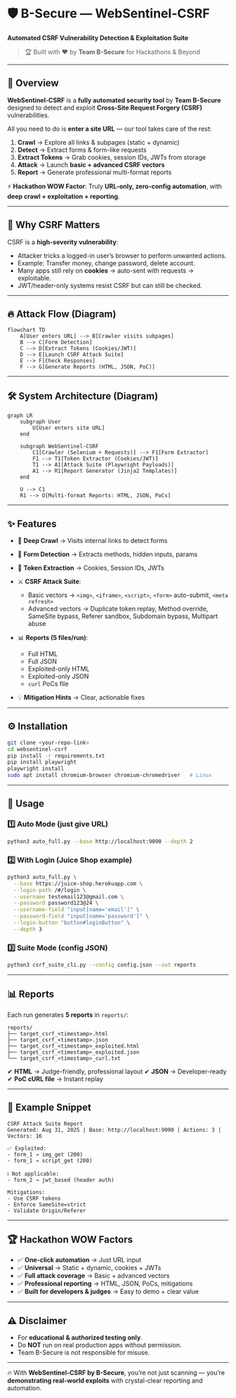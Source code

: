 # 🛡️ B-Secure — WebSentinel-CSRF

**Automated CSRF Vulnerability Detection & Exploitation Suite**

> 🏆 Built with ❤️ by **Team B-Secure** for Hackathons & Beyond

---

## 📌 Overview

**WebSentinel-CSRF** is a **fully automated security tool** by **Team B-Secure** designed to detect and exploit **Cross-Site Request Forgery (CSRF)** vulnerabilities.

All you need to do is **enter a site URL** — our tool takes care of the rest:

1. **Crawl** → Explore all links & subpages (static + dynamic)
2. **Detect** → Extract forms & form-like requests
3. **Extract Tokens** → Grab cookies, session IDs, JWTs from storage
4. **Attack** → Launch **basic + advanced CSRF vectors**
5. **Report** → Generate professional multi-format reports

⚡ **Hackathon WOW Factor**: Truly **URL-only, zero-config automation**, with **deep crawl + exploitation + reporting**.

---

## 🎯 Why CSRF Matters

CSRF is a **high-severity vulnerability**:

* Attacker tricks a logged-in user’s browser to perform unwanted actions.
* Example: Transfer money, change password, delete account.
* Many apps still rely on **cookies** → auto-sent with requests → exploitable.
* JWT/header-only systems resist CSRF but can still be checked.

---

## 🔥 Attack Flow (Diagram)

```mermaid
flowchart TD
    A[User enters URL] --> B[Crawler visits subpages]
    B --> C[Form Detection]
    C --> D[Extract Tokens (Cookies/JWT)]
    D --> E[Launch CSRF Attack Suite]
    E --> F[Check Responses]
    F --> G[Generate Reports (HTML, JSON, PoC)]
```

---

## 🛠️ System Architecture (Diagram)

```mermaid
graph LR
    subgraph User
        U[User enters site URL]
    end

    subgraph WebSentinel-CSRF
        C1[Crawler (Selenium + Requests)] --> F1[Form Extractor]
        F1 --> T1[Token Extractor (Cookies/JWT)]
        T1 --> A1[Attack Suite (Playwright Payloads)]
        A1 --> R1[Report Generator (Jinja2 Templates)]
    end

    U --> C1
    R1 --> O[Multi-format Reports: HTML, JSON, PoCs]
```

---

## ✨ Features

* 🔎 **Deep Crawl** → Visits internal links to detect forms
* 📝 **Form Detection** → Extracts methods, hidden inputs, params
* 🔐 **Token Extraction** → Cookies, Session IDs, JWTs
* ⚔️ **CSRF Attack Suite**:

  * Basic vectors → `<img>`, `<iframe>`, `<script>`, `<form>` auto-submit, `<meta refresh>`
  * Advanced vectors → Duplicate token replay, Method override, SameSite bypass, Referer sandbox, Subdomain bypass, Multipart abuse
* 📊 **Reports (5 files/run)**:

  * Full HTML
  * Full JSON
  * Exploited-only HTML
  * Exploited-only JSON
  * `curl` PoCs file
* 💡 **Mitigation Hints** → Clear, actionable fixes

---

## ⚙️ Installation

```bash
git clone <your-repo-link>
cd websentinel-csrf
pip install -r requirements.txt
pip install playwright
playwright install
sudo apt install chromium-browser chromium-chromedriver   # Linux
```

---

## 🚀 Usage

### 1️⃣ Auto Mode (just give URL)

```bash
python3 auto_full.py --base http://localhost:9090 --depth 2
```

### 2️⃣ With Login (Juice Shop example)

```bash
python3 auto_full.py \
  --base https://juice-shop.herokuapp.com \
  --login-path /#/login \
  --username testemail123@gmail.com \
  --password password123@24 \
  --username-field "input[name='email']" \
  --password-field "input[name='password']" \
  --login-button "button#loginButton" \
  --depth 3
```

### 3️⃣ Suite Mode (config JSON)

```bash
python3 csrf_suite_cli.py --config config.json --out reports
```

---

## 📊 Reports

Each run generates **5 reports** in `reports/`:

```
reports/
├── target_csrf_<timestamp>.html
├── target_csrf_<timestamp>.json
├── target_csrf_<timestamp>_exploited.html
├── target_csrf_<timestamp>_exploited.json
└── target_csrf_<timestamp>_curl.txt
```

✔ **HTML** → Judge-friendly, professional layout
✔ **JSON** → Developer-ready
✔ **PoC cURL file** → Instant replay

---

## 📖 Example Snippet

```
CSRF Attack Suite Report
Generated: Aug 31, 2025 | Base: http://localhost:9090 | Actions: 3 | Vectors: 16

✅ Exploited:
- form_1 → img_get (200)
- form_1 → script_get (200)

ℹ️ Not applicable:
- form_2 → jwt_based (header auth)

Mitigations:
- Use CSRF tokens
- Enforce SameSite=strict
- Validate Origin/Referer
```

---

## 🏆 Hackathon WOW Factors

* ✅ **One-click automation** → Just URL input
* ✅ **Universal** → Static + dynamic, cookies + JWTs
* ✅ **Full attack coverage** → Basic + advanced vectors
* ✅ **Professional reporting** → HTML, JSON, PoCs, mitigations
* ✅ **Built for developers & judges** → Easy to demo + clear value

---

## ⚠️ Disclaimer

* For **educational & authorized testing only**.
* Do **NOT** run on real production apps without permission.
* Team B-Secure is not responsible for misuse.

---

🔥 With **WebSentinel-CSRF by B-Secure**, you’re not just scanning — you’re **demonstrating real-world exploits** with crystal-clear reporting and automation.
